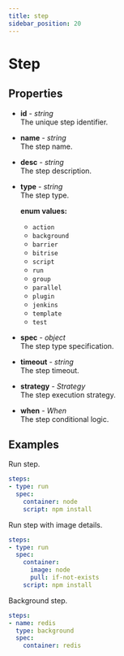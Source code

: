 ```yaml
---
title: step
sidebar_position: 20
---
```


# Step

## Properties
<!-- properties / start -->
* __id__ - _string_<br/>
  The unique step identifier.

* __name__ - _string_<br/>
  The step name.

* __desc__ - _string_<br/>
  The step description.

* __type__ - _string_<br/>
  The step type.

  __enum values:__
  * `action`
  * `background`
  * `barrier`
  * `bitrise`
  * `script`
  * `run`
  * `group`
  * `parallel`
  * `plugin`
  * `jenkins`
  * `template`
  * `test`

* __spec__ - _object_<br/>
  The step type specification.

* __timeout__ - _string_<br/>
  The step timeout.

* __strategy__ - _Strategy_<br/>
  The step execution strategy.

* __when__ - _When_<br/>
  The step conditional logic.

## Examples

Run step.

```yaml {} showLineNumbers
steps:
- type: run
  spec:
    container: node
    script: npm install
```

Run step with image details.

```yaml {} showLineNumbers
steps:
- type: run
  spec:
    container:
      image: node
      pull: if-not-exists
    script: npm install
```

Background step.

```yaml {} showLineNumbers
steps:
- name: redis
  type: background
  spec:
    container: redis
```
